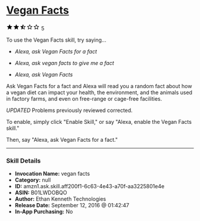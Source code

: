# [Vegan Facts](http://alexa.amazon.com/#skills/amzn1.ask.skill.aff200f1-6c63-4e43-a70f-aa3225801e4e)
![2.2 stars](../../images/ic_star_black_18dp_1x.png)![2.2 stars](../../images/ic_star_black_18dp_1x.png)![2.2 stars](../../images/ic_star_half_black_18dp_1x.png)![2.2 stars](../../images/ic_star_border_black_18dp_1x.png)![2.2 stars](../../images/ic_star_border_black_18dp_1x.png) 5

To use the Vegan Facts skill, try saying...

* *Alexa, ask Vegan Facts for a fact*

* *Alexa, ask vegan facts to give me a fact*

* *Alexa, ask Vegan Facts*

Ask Vegan Facts for a fact and Alexa will read you a random fact about how a vegan diet can impact your health, the environment, and the animals used in factory farms, and even on free-range or cage-free facilities.

*UPDATED* Problems previously reviewed corrected. 

To enable, simply click "Enable Skill," or say "Alexa, enable the Vegan Facts skill." 

Then, say "Alexa, ask Vegan Facts for a fact."

***

### Skill Details

* **Invocation Name:** vegan facts
* **Category:** null
* **ID:** amzn1.ask.skill.aff200f1-6c63-4e43-a70f-aa3225801e4e
* **ASIN:** B01LWDOBQO
* **Author:** Ethan Kenneth Technologies
* **Release Date:** September 12, 2016 @ 01:42:47
* **In-App Purchasing:** No
